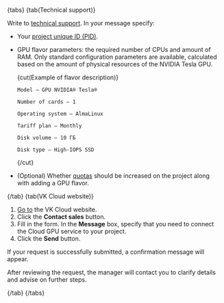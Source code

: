 {tabs}
{tab(Technical support)}

Write to [technical support](mailto:support@mcs.mail.ru). In your message specify:

- Your [project unique ID (PID)](/en/tools-for-using-services/account/instructions/project-settings/manage#getting_project_id).
- GPU flavor parameters: the required number of CPUs and amount of RAM. Only standard configuration parameters are available, calculated based on the amount of physical resources of the NVIDIA Tesla GPU.

    {cut(Example of flavor description)}

    ```plaintext
    Model — GPU NVIDIA® Tesla®

    Number of cards — 1

    Operating system — AlmaLinux

    Tariff plan — Monthly

    Disk volume — 10 ГБ

    Disk type — High-IOPS SSD
    ```

    {/cut}

- (Optional) Whether [quotas](/en/tools-for-using-services/account/instructions/project-settings/manage#viewing_project_quotas) should be increased on the project along with adding a GPU flavor.

{/tab}
{tab(VK Cloud website)}

1. [Go to](https://cloud.vk.com/en/) the VK Cloud website.
1. Click the **Contact sales** button.
1. Fill in the form. In the **Message** box, specify that you need to connect the Cloud GPU service to your project.
1. Click the **Send** button.

If your request is successfully submitted, a confirmation message will appear.

After reviewing the request, the manager will contact you to clarify details and advise on further steps.

{/tab}
{/tabs}
